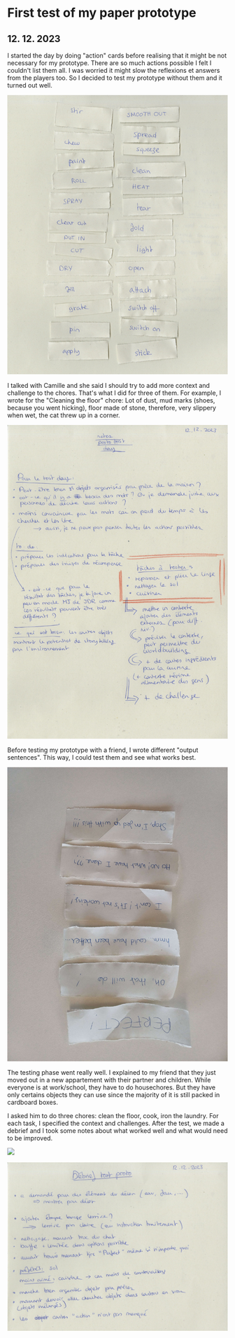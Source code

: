 # First test of my paper prototype

## 12. 12. 2023

I started the day by doing "action" cards before realising that it might be not necessary for my prototype. There are so much actions possible I felt I couldn't list them all. I was worried it might slow the reflexions et answers from the players too. So I decided to test my prototype without them and it turned out well.

![](images/20231212/action_cards.jpeg)

I talked with Camille and she said I should try to add more context and challenge to the chores. That's what I did for three of them. For example, I wrote for the "Cleaning the floor" chore: Lot of dust, mud marks (shoes, because you went hicking), floor made of stone, therefore, very slippery when wet, the cat threw up in a corner.

![](images/20231212/notes1.jpeg)

Before testing my prototype with a friend, I wrote different "output sentences". This way, I could test them and see what works best.

![](images/20231212/choresresults.jpg)

The testing phase went really well. I explained to my friend that they just moved out in a new appartement with their partner and children. While everyone is at work/school, they have to do housechores. But they have only certains objects they can use since the majority of it is still packed in cardboard boxes.

I asked him to do three chores: clean the floor, cook, iron the laundry. For each task, I specified the context and challenges. After the test, we made a debrief and I took some notes about what worked well and what would need to be improved.

![](images/20231212/testproto.png)

![](images/20231212/notes2.jpeg)
